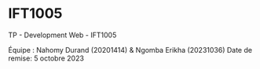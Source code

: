 # IFT1005

TP - Development Web - IFT1005

Équipe : Nahomy Durand (20201414) & Ngomba Erikha (20231036)
Date de remise: 5 octobre 2023
